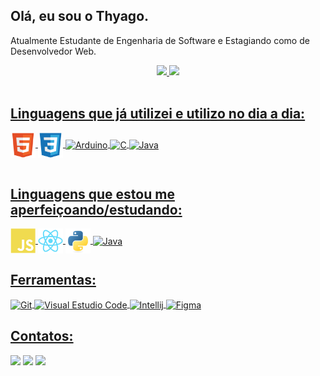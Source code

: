 ## Olá, eu sou o Thyago. 
Atualmente Estudante de Engenharia de Software e 
Estagiando como de Desenvolvedor Web. 
<div align="center">
  <a href="https://github.com/Thyago-Oliveira-Perez">
  <img height="150em" src="https://github-readme-stats.vercel.app/api?username=Thyago-Oliveira-Perez&show_icons=true&theme=dark&include_all_commits=true&count_private=true"/>
  <img height="150em" src="https://github-readme-stats.vercel.app/api/top-langs/?username=Thyago-Oliveira-Perez&layout=compact&langs_count=7&theme=dark"/>
</div>
  
<div style="display: inline_block"><br>
  <h2>Linguagens que já utilizei e utilizo no dia a dia:</h2>
  <img align="center" alt="HTML" height="40" width="40" src="https://raw.githubusercontent.com/devicons/devicon/master/icons/html5/html5-original.svg">
  <img align="center" alt="CSS" height="40" width="40" src="https://raw.githubusercontent.com/devicons/devicon/master/icons/css3/css3-original.svg">
  <img align="center" alt="Arduino" height="40" width="40"src="https://cdn.jsdelivr.net/gh/devicons/devicon/icons/arduino/arduino-original.svg" />
  <img align="center" alt="C" height="40" width="40"src="https://cdn.jsdelivr.net/gh/devicons/devicon/icons/c/c-original.svg" />
  <img align="center" alt="Java" height="40" width="40" src="https://cdn.jsdelivr.net/gh/devicons/devicon/icons/java/java-original.svg"/>
</div>
  
<div style="display: inline_block"><br>
    <h2>Linguagens que estou me aperfeiçoando/estudando:</h2>
    <img align="center" alt="JavaScript" height="40" width="40" src="https://raw.githubusercontent.com/devicons/devicon/master/icons/javascript/javascript-plain.svg">
    <img align="center" alt="React" height="40" width="40" src="https://raw.githubusercontent.com/devicons/devicon/master/icons/react/react-original.svg">
    <img align="center" alt="Python" height="40" width="40" src="https://raw.githubusercontent.com/devicons/devicon/master/icons/python/python-original.svg">
    <img align="center" alt="Java" height="40" width="40" src="https://cdn.jsdelivr.net/gh/devicons/devicon/icons/typescript/typescript-original.svg"> 
</div>
  
<div>
  <h2>
    Ferramentas:
  </h2>
  <img align="center" alt="Git" height="40" width="40" src="https://cdn.jsdelivr.net/gh/devicons/devicon/icons/git/git-original.svg" />
  <img align="center" alt="Visual Estudio Code" height="40" width="40" src="https://cdn.jsdelivr.net/gh/devicons/devicon/icons/vscode/vscode-original.svg" />
  <img align="center" alt="Intellij" height="40" width="40" src="https://cdn.jsdelivr.net/gh/devicons/devicon/icons/intellij/intellij-original.svg" />
  <img align="center" alt="Figma" height="40" width="40" src="https://cdn.jsdelivr.net/gh/devicons/devicon/icons/figma/figma-original.svg" />

</div>
  
  ##
  
<div>
  <h2>
    Contatos:
  </h2>
  <a href="#" target="_blank"><img src="https://img.shields.io/badge/-Instagram-%23E4405F?style=for-the-badge&logo=instagram&logoColor=white" target="_blank"></a>
  <a href = "mailto:thyagodoliveiraperez@gmail.com"><img src="https://img.shields.io/badge/-Gmail-%23333?style=for-the-badge&logo=gmail&logoColor=white" target="_blank"></a>
  <a href="https://www.linkedin.com/in/thyago-de-oliveira-perez-0ab20720b/" target="_blank"><img src="https://img.shields.io/badge/-LinkedIn-%230077B5?style=for-the-badge&logo=linkedin&logoColor=white" target="_blank"></a> 
</div>

